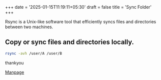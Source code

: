 +++
date = '2025-01-15T11:19:11+05:30'
draft = false
title = 'Sync Folder'
+++

Rsync is a Unix-like software tool that efficiently syncs files and directories between two machines.

## Copy or sync files and directories locally.

```bash
rsync -avh /user/A /user/B 

```

thankyou

[Manpage](https://download.samba.org/pub/rsync/rsync.html)
